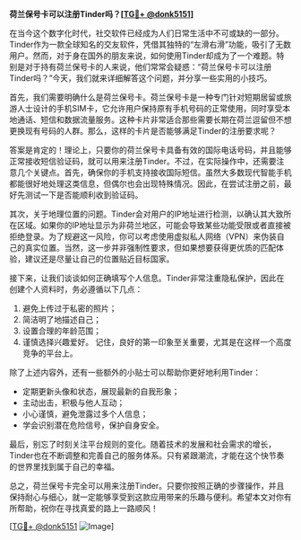 **荷兰保号卡可以注册Tinder吗？[[TG💪+ @donk5151](https://t.me/s/donk5151)]**

在当今这个数字化时代，社交软件已经成为人们日常生活中不可或缺的一部分。Tinder作为一款全球知名的交友软件，凭借其独特的“左滑右滑”功能，吸引了无数用户。然而，对于身在国外的朋友来说，如何使用Tinder却成为了一个难题。特别是对于持有荷兰保号卡的人来说，他们常常会疑惑：“荷兰保号卡可以注册Tinder吗？”今天，我们就来详细解答这个问题，并分享一些实用的小技巧。

首先，我们需要明确什么是荷兰保号卡。荷兰保号卡是一种专门针对短期居留或旅游人士设计的手机SIM卡，它允许用户保持原有手机号码的正常使用，同时享受本地通话、短信和数据流量服务。这种卡片非常适合那些需要长期在荷兰逗留但不想更换现有号码的人群。那么，这样的卡片是否能够满足Tinder的注册要求呢？

答案是肯定的！理论上，只要你的荷兰保号卡具备有效的国际电话号码，并且能够正常接收短信验证码，就可以用来注册Tinder。不过，在实际操作中，还需要注意几个关键点。首先，确保你的手机支持接收国际短信。虽然大多数现代智能手机都能很好地处理这类信息，但偶尔也会出现特殊情况。因此，在尝试注册之前，最好先测试一下是否能顺利收到验证码。

其次，关于地理位置的问题。Tinder会对用户的IP地址进行检测，以确认其大致所在区域。如果你的IP地址显示为非荷兰地区，可能会导致某些功能受限或者直接被拒绝登录。为了规避这一风险，你可以考虑使用虚拟私人网络（VPN）来伪装自己的真实位置。当然，这一步并非强制性要求，但如果想要获得更优质的匹配体验，建议还是尽量让自己的位置贴近目标国家。

接下来，让我们谈谈如何正确填写个人信息。Tinder非常注重隐私保护，因此在创建个人资料时，务必遵循以下几点：
1. 避免上传过于私密的照片；
2. 简洁明了地描述自己；
3. 设置合理的年龄范围；
4. 谨慎选择兴趣爱好。
记住，良好的第一印象至关重要，尤其是在这样一个高度竞争的平台上。

除了上述内容外，还有一些额外的小贴士可以帮助你更好地利用Tinder：
- 定期更新头像和状态，展现最新的自我形象；
- 主动出击，积极与他人互动；
- 小心谨慎，避免泄露过多个人信息；
- 学会识别潜在危险信号，保护自身安全。

最后，别忘了时刻关注平台规则的变化。随着技术的发展和社会需求的增长，Tinder也在不断调整和完善自己的服务体系。只有紧跟潮流，才能在这个快节奏的世界里找到属于自己的幸福。

总之，荷兰保号卡完全可以用来注册Tinder。只要你按照正确的步骤操作，并且保持耐心与细心，就一定能够享受到这款应用带来的乐趣与便利。希望本文对你有所帮助，祝你在寻找真爱的路上一路顺风！

[[TG💪+ @donk5151](https://t.me/s/donk5151) ![Image](https://i.postimg.cc/rwNCRYN7/Snipaste-2025-04-30-17-27-05.png)]